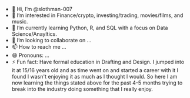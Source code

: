 - 👋 Hi, I’m @slothman-007
- 👀 I’m interested in Finance/crypto, investing/trading, movies/films, and music.
- 🌱 I’m currently learning Python, R, and SQL with a focus on Data Science/Anayltics.
- 💞️ I’m looking to collaborate on ...
- 📫 How to reach me ...
- 😄 Pronouns: ...
- ⚡ Fun fact: Have formal education in Drafting and Design. I jumped into it at 15/16 years old and as time went on and started a career with it I found I wasn't enjoying it as much as I thought I would.
      So here I am now learning the things stated above for the past 4-5 months trying to break into the industry doing something that I really enjoy.

<!---
slothman-007/slothman-007 is a ✨ special ✨ repository because its `README.md` (this file) appears on your GitHub profile.
You can click the Preview link to take a look at your changes.
--->
